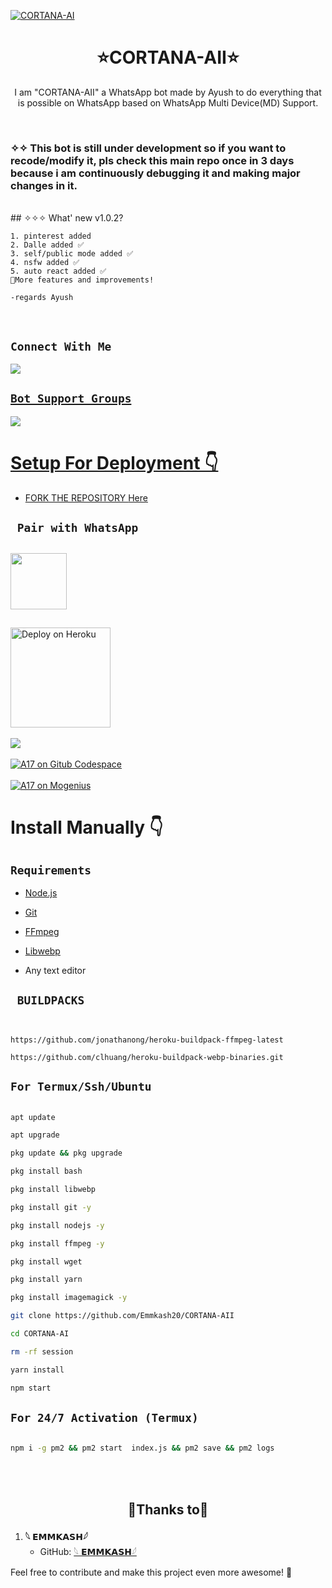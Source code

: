 <a href="https://ibb.co/pQNpmwN"><img src="https://i.ibb.co/xYwQ4gLw/cheemspc.jpg" alt="CORTANA-AI" border="0"></a>
<h1 align="center">⭐CORTANA-AII⭐<br></h1>

<p align="center"> 
  I am "CORTANA-AII" a WhatsApp bot made by Ayush to do everything that is possible on WhatsApp based on WhatsApp Multi Device(MD) Support.
</p>
</br>

### ✧✧ This bot is still under development so if you want to recode/modify it, pls check this main repo once in 3 days because i am continuously debugging it and making major changes in it.
</br>
## ✧✧✧ What' new v1.0.2?

```
1. pinterest added
2. Dalle added ✅️
3. self/public mode added ✅️
4. nsfw added ✅️
5. auto react added ✅️
🔻More features and improvements!

-regards Ayush
```
</br>

## ```Connect With Me```

<p align="center">

<a href="https://api.whatsapp.com/send?phone=254112735877&text=𝘩𝘦𝘭𝘭𝘰+𝘮𝘢𝘴𝘵𝘦𝘳"><img src="https://img.shields.io/badge/Contact EMMKASH-25D366?style=for-the-badge&logo=whatsapp&logoColor=white" />

</p>



## ```Bot Support Groups```
<p align="center">

<a href="https://chat.whatsapp.com/L49QBvVDWX0EwT3kqAZI9b"><img src="https://img.shields.io/badge/Join support group-25D366?style=for-the-badge&logo=whatsapp&logoColor=white" />

</p>


# Setup For Deployment 👇

- FORK THE REPOSITORY [Here](https://github.com/Emmkash20/CORTANA-AII/fork)


## ` Pair with WhatsApp`
<h2 align="left">  <a href="https://CORTANA-AII-pair-riders004.koyeb.app/"><img src="https://play-lh.googleusercontent.com/901aMQFFnVoX2T-YuJmTIwpPve_SUgMv_QSyzMSPtAqt_l0CyXN1DxfD6xXU0r2f9iM=w240-h480-rw" width="90" />
</a>
</h2>

## 



   



<a href="https://heroku.com/deploy?template=https://github.com/Emmkash20/CORTANA-AII">
    <img src="https://www.herokucdn.com/deploy/button.png" width="160px" alt="Deploy on Heroku" >
    </a>

<br>
<br>
<a href="https://railway.app/new"><img src="https://railway.app/button.svg" />
<br>
<br>
  <a href="https://github.com/codespaces/new"><img title="A17 on Gitub Codespace" src="https://img.shields.io/badge/DEPLOY CODESPACE-h?color=black&style=for-the-badge&logo=visualstudiocode" />
</a>
  <br>
<br>
  <a href="https://studio.mogenius.com/studio/cloud-space/cloud-space-overview"><img title="A17 on Mogenius" src="https://img.shields.io/badge/DEPLOY MOGENIUS-h?color=blue&style=for-the-badge&logo=genius"></a>
</a>

# Install Manually 👇

## `Requirements`

* [Node.js](https://nodejs.org/en/)

* [Git](https://git-scm.com/downloads)

* [FFmpeg](https://github.com/BtbN/FFmpeg-Builds/releases/download/autobuild-2020-12-08-13-03/ffmpeg-n4.3.1-26-gca55240b8c-win64-gpl-4.3.zip)

* [Libwebp](https://developers.google.com/speed/webp/download)

* Any text editor

## ` BUILDPACKS`

```


https://github.com/jonathanong/heroku-buildpack-ffmpeg-latest

https://github.com/clhuang/heroku-buildpack-webp-binaries.git

```

## `For Termux/Ssh/Ubuntu`

```bash

apt update

apt upgrade

pkg update && pkg upgrade

pkg install bash

pkg install libwebp

pkg install git -y

pkg install nodejs -y 

pkg install ffmpeg -y 

pkg install wget

pkg install yarn

pkg install imagemagick -y

git clone https://github.com/Emmkash20/CORTANA-AII

cd CORTANA-AI

rm -rf session

yarn install

npm start

```

## `For 24/7 Activation (Termux)`

```bash

npm i -g pm2 && pm2 start  index.js && pm2 save && pm2 logs

```
<br>
<br>
 <h2 align="center"> 🦄Thanks to🦄
</h2>

1. **𓆩 𝗘𝗠𝗠𝗞𝗔𝗦𝗛𓆪**
   - GitHub: [𓆩 𝗘𝗠𝗠𝗞𝗔𝗦𝗛𓆪](https://github.com/Emmkash20)


Feel free to contribute and make this project even more awesome! 🌟

